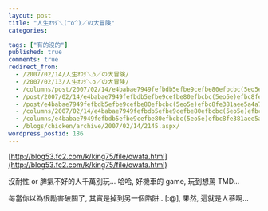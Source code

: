 ```yaml
---
layout: post
title: "人生ｵﾜﾀ＼(^o^)／の大冒険"
categories:

tags: ["有的沒的"]
published: true
comments: true
redirect_from:
  - /2007/02/14/人生ｵﾜﾀ＼o／の大冒険/
  - /2007/02/13/人生ｵﾜﾀ＼o／の大冒険/
  - /columns/post/2007/02/14/e4babae7949fefbdb5efbe9cefbe80efbcbc(5eo5e)efbc8fe381aee5a4a7e58692e999ba.aspx/
  - /post/2007/02/14/e4babae7949fefbdb5efbe9cefbe80efbcbc(5eo5e)efbc8fe381aee5a4a7e58692e999ba.aspx/
  - /post/e4babae7949fefbdb5efbe9cefbe80efbcbc(5eo5e)efbc8fe381aee5a4a7e58692e999ba.aspx/
  - /columns/2007/02/14/e4babae7949fefbdb5efbe9cefbe80efbcbc(5eo5e)efbc8fe381aee5a4a7e58692e999ba.aspx/
  - /columns/e4babae7949fefbdb5efbe9cefbe80efbcbc(5eo5e)efbc8fe381aee5a4a7e58692e999ba.aspx/
  - /blogs/chicken/archive/2007/02/14/2145.aspx/
wordpress_postid: 186
---
```


[http://blog53.fc2.com/k/king75/file/owata.html](http://blog53.fc2.com/k/king75/file/owata.html)

沒耐性 or 脾氣不好的人千萬別玩... 哈哈, 好機車的 game, 玩到想罵 TMD...

每當你以為很勵害破關了, 其實是掉到另一個陷阱.. [:@], 果然, 這就是人蔘啊...
